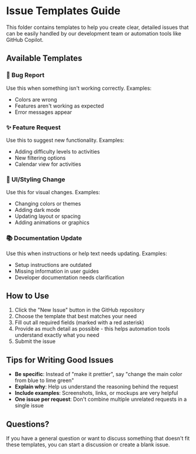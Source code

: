 # Issue Templates Guide

This folder contains templates to help you create clear, detailed issues that can be easily handled by our development team or automation tools like GitHub Copilot.

## Available Templates

### 🐛 Bug Report
Use this when something isn't working correctly. Examples:
- Colors are wrong
- Features aren't working as expected
- Error messages appear

### ✨ Feature Request
Use this to suggest new functionality. Examples:
- Adding difficulty levels to activities
- New filtering options
- Calendar view for activities

### 🎨 UI/Styling Change
Use this for visual changes. Examples:
- Changing colors or themes
- Adding dark mode
- Updating layout or spacing
- Adding animations or graphics

### 📚 Documentation Update
Use this when instructions or help text needs updating. Examples:
- Setup instructions are outdated
- Missing information in user guides
- Developer documentation needs clarification

## How to Use

1. Click the "New Issue" button in the GitHub repository
2. Choose the template that best matches your need
3. Fill out all required fields (marked with a red asterisk)
4. Provide as much detail as possible - this helps automation tools understand exactly what you need
5. Submit the issue

## Tips for Writing Good Issues

- **Be specific**: Instead of "make it prettier", say "change the main color from blue to lime green"
- **Explain why**: Help us understand the reasoning behind the request
- **Include examples**: Screenshots, links, or mockups are very helpful
- **One issue per request**: Don't combine multiple unrelated requests in a single issue

## Questions?

If you have a general question or want to discuss something that doesn't fit these templates, you can start a discussion or create a blank issue.
